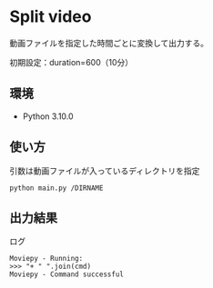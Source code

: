 # Split video
動画ファイルを指定した時間ごとに変換して出力する。

初期設定：duration=600（10分）

## 環境
* Python 3.10.0

## 使い方
引数は動画ファイルが入っているディレクトリを指定
```
python main.py /DIRNAME
```

## 出力結果
ログ
```
Moviepy - Running:
>>> "+ " ".join(cmd)
Moviepy - Command successful
```